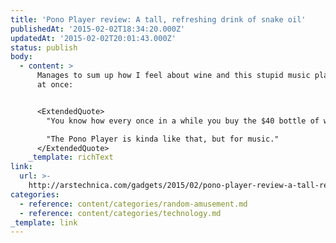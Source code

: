 ```yaml
---
title: 'Pono Player review: A tall, refreshing drink of snake oil'
publishedAt: '2015-02-02T18:34:20.000Z'
updatedAt: '2015-02-02T20:01:43.000Z'
status: publish
body:
  - content: >
      Manages to sum up how I feel about wine and this stupid music player all
      at once:


      <ExtendedQuote>
        "You know how every once in a while you buy the $40 bottle of wine instead of the $8 one, thinking you're gonna have a special dinner or something?" Senior Reviews Editor Lee Hutchinson wrote over instant message. "And you get home, and you make the salmon or the pasta or whatever and you light the candles? And you pour the wine, swirl it like they do in Sideways so that it looks like you know what you're doing... you bring it to your lips and after smelling it—it smells like wine—you have a sip? And it's like… yeah, I guess this tastes good or something, but really it just tastes like wine?

        "The Pono Player is kinda like that, but for music."
      </ExtendedQuote>
    _template: richText
link:
  url: >-
    http://arstechnica.com/gadgets/2015/02/pono-player-review-a-tall-refreshing-drink-of-snake-oil/
categories:
  - reference: content/categories/random-amusement.md
  - reference: content/categories/technology.md
_template: link
---
```




